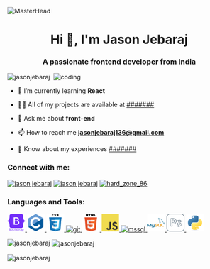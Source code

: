 ![MasterHead](https://camo.githubusercontent.com/b0d12c640e969f1cff1c70bb51c8e1eedfee5f546b1b061c9d1a9a91e70d15c3/68747470733a2f2f6d617275663030312d6d742e6769746875622e696f2f5072656d69756d2d44656c69766572792f7765622e676966)
<h1 align="center">Hi 👋, I'm Jason Jebaraj</h1>
<h3 align="center">A passionate frontend developer from India</h3>
<img align="right" alt="coding" width="400px" src="https://img.freepik.com/free-vector/hacker-operating-laptop-cartoon-icon-illustration-technology-icon-concept-isolated-flat-cartoon-style_138676-2387.jpg?t=st=1740201851~exp=1740205451~hmac=8174d3dbbd2fbf7bb2529892db085b7f4bd2ffa85197790d4a5b3c3a810691e6&w=900">

<p align="left"> <img src="https://komarev.com/ghpvc/?username=jasonjebaraj&label=Profile%20views&color=0e75b6&style=flat" alt="jasonjebaraj" /> </p>

- 🌱 I’m currently learning **React**

- 👨‍💻 All of my projects are available at [#######](#######)

- 💬 Ask me about **front-end**

- 📫 How to reach me **jasonjebaraj136@gmail.com**

- 📄 Know about my experiences [#######](#######)

<h3 align="left">Connect with me:</h3>
<p align="left">
<a href="https://linkedin.com/in/jason jebaraj" target="blank"><img align="center" src="https://raw.githubusercontent.com/rahuldkjain/github-profile-readme-generator/master/src/images/icons/Social/linked-in-alt.svg" alt="jason jebaraj" height="30" width="40" /></a>
<a href="https://instagram.com/jason jebaraj" target="blank"><img align="center" src="https://raw.githubusercontent.com/rahuldkjain/github-profile-readme-generator/master/src/images/icons/Social/instagram.svg" alt="jason jebaraj" height="30" width="40" /></a>
<a href="https://www.codechef.com/users/hard_zone_86" target="blank"><img align="center" src="https://cdn.jsdelivr.net/npm/simple-icons@3.1.0/icons/codechef.svg" alt="hard_zone_86" height="30" width="40" /></a>
</p>

<h3 align="left">Languages and Tools:</h3>
<p align="left"> <a href="https://getbootstrap.com" target="_blank" rel="noreferrer"> <img src="https://raw.githubusercontent.com/devicons/devicon/master/icons/bootstrap/bootstrap-plain-wordmark.svg" alt="bootstrap" width="40" height="40"/> </a> <a href="https://www.cprogramming.com/" target="_blank" rel="noreferrer"> <img src="https://raw.githubusercontent.com/devicons/devicon/master/icons/c/c-original.svg" alt="c" width="40" height="40"/> </a> <a href="https://www.w3schools.com/css/" target="_blank" rel="noreferrer"> <img src="https://raw.githubusercontent.com/devicons/devicon/master/icons/css3/css3-original-wordmark.svg" alt="css3" width="40" height="40"/> </a> <a href="https://git-scm.com/" target="_blank" rel="noreferrer"> <img src="https://www.vectorlogo.zone/logos/git-scm/git-scm-icon.svg" alt="git" width="40" height="40"/> </a> <a href="https://www.w3.org/html/" target="_blank" rel="noreferrer"> <img src="https://raw.githubusercontent.com/devicons/devicon/master/icons/html5/html5-original-wordmark.svg" alt="html5" width="40" height="40"/> </a> <a href="https://developer.mozilla.org/en-US/docs/Web/JavaScript" target="_blank" rel="noreferrer"> <img src="https://raw.githubusercontent.com/devicons/devicon/master/icons/javascript/javascript-original.svg" alt="javascript" width="40" height="40"/> </a> <a href="https://www.microsoft.com/en-us/sql-server" target="_blank" rel="noreferrer"> <img src="https://www.svgrepo.com/show/303229/microsoft-sql-server-logo.svg" alt="mssql" width="40" height="40"/> </a> <a href="https://www.mysql.com/" target="_blank" rel="noreferrer"> <img src="https://raw.githubusercontent.com/devicons/devicon/master/icons/mysql/mysql-original-wordmark.svg" alt="mysql" width="40" height="40"/> </a> <a href="https://www.photoshop.com/en" target="_blank" rel="noreferrer"> <img src="https://raw.githubusercontent.com/devicons/devicon/master/icons/photoshop/photoshop-line.svg" alt="photoshop" width="40" height="40"/> </a> <a href="https://www.python.org" target="_blank" rel="noreferrer"> <img src="https://raw.githubusercontent.com/devicons/devicon/master/icons/python/python-original.svg" alt="python" width="40" height="40"/> </a> </p>

<p><img align="left" src="https://github-readme-stats.vercel.app/api/top-langs?username=jasonjebaraj&show_icons=true&locale=en&layout=compact" alt="jasonjebaraj" /></p>

<p>&nbsp;<img align="center" src="https://github-readme-stats.vercel.app/api?username=jasonjebaraj&show_icons=true&locale=en" alt="jasonjebaraj" /></p>

<p><img align="center" src="https://github-readme-streak-stats.herokuapp.com/?user=jasonjebaraj&" alt="jasonjebaraj" /></p>

